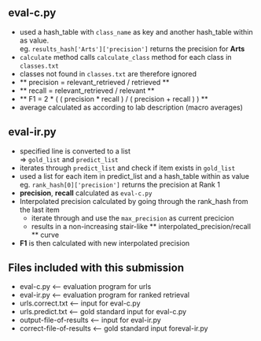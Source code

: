 eval-c.py
---
- used a hash_table with `class_name` as key and another hash_table within as value.  
  eg. `results_hash['Arts']['precision']` returns the precision for __Arts__
- `calculate` method calls `calculate_class` method for each class in `classes.txt`
- classes not found in `classes.txt` are therefore ignored
- ** precision =  relevant_retrieved / retrieved **
- ** recall = relevant_retrieved / relevant **
- ** F1 = 2 * ( ( precision * recall ) / ( precision + recall ) ) **
- average calculated as according to lab description (macro averages)


eval-ir.py
---
- specified line is converted to a list  
  => `gold_list` and `predict_list`
- iterates through `predict_list` and check if item exists in `gold_list`
- used a list for each item in predict_list and a hash_table within as value  
  eg. `rank_hash[0]['precision']` returns the precision at Rank 1
- __precision__, __recall__ calculated as `eval-c.py`
- Interpolated precision calculated by going through the rank_hash from the last item  
	- iterate through and use the `max_precision` as current precicion
	- results in a non-increasing stair-like ** interpolated_precision/recall ** curve
 - __F1__ is then calculated with new interpolated precision


Files included with this submission
---
- eval-c.py <-- evaluation program for urls
- eval-ir.py <-- evaluation program for ranked retrieval
- urls.correct.txt <-- input for eval-c.py
- urls.predict.txt <-- gold standard input for eval-c.py
- output-file-of-results <-- input for eval-ir.py
- correct-file-of-results <-- gold standard input foreval-ir.py
